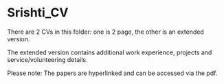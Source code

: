 # Srishti_CV

There are 2 CVs in this folder: one is 2 page, the other is an extended version.

The extended version contains additional work experience, projects and service/volunteering details.

Please note: The papers are hyperlinked and can be accessed via the pdf.
